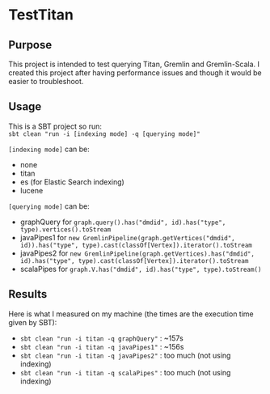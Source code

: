 TestTitan
=========

Purpose
-------
This project is intended to test querying Titan, Gremlin and Gremlin-Scala.
I created this project after having performance issues and though it would be easier to troubleshoot.

Usage
-----
This is a SBT project so run:  
`sbt clean "run -i [indexing mode] -q [querying mode]"`

`[indexing mode]` can be:

- none
- titan
- es (for Elastic Search indexing)
- lucene
 
`[querying mode]` can be:

- graphQuery for `graph.query().has("dmdid", id).has("type", type).vertices().toStream`
- javaPipes1 for `new GremlinPipeline(graph.getVertices("dmdid", id)).has("type", type).cast(classOf[Vertex]).iterator().toStream`
- javaPipes2 for `new GremlinPipeline(graph.getVertices).has("dmdid", id).has("type", type).cast(classOf[Vertex]).iterator().toStream`
- scalaPipes for `graph.V.has("dmdid", id).has("type", type).toStream()`

Results
-------
Here is what I measured on my machine (the times are the execution time given by SBT):

- `sbt clean "run -i titan -q graphQuery"` : ~157s
- `sbt clean "run -i titan -q javaPipes1"` : ~156s
- `sbt clean "run -i titan -q javaPipes2"` : too much (not using indexing)
- `sbt clean "run -i titan -q scalaPipes"` : too much (not using indexing)
